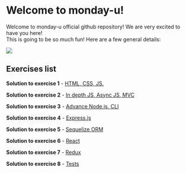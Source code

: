 # Welcome to monday-u!

Welcome to monday-u official github repository! We are very excited to have you here!  
This is going to be so much fun! Here are a few general details:

![](https://i.ytimg.com/vi/6_zFLsW7z2E/maxresdefault.jpg)

## Exercises list

**Solution to exercise 1** - [HTML, CSS, JS.](https://github.com/monday-u-com/monday-u-solutions/tree/master/src/ex1)

**Solution to exercise 2** - [In depth JS, Async JS, MVC](https://github.com/monday-u-com/monday-u-solutions/tree/master/src/ex2)

**Solution to exercise 3** - [Advance Node.js, CLI](https://github.com/monday-u-com/monday-u-solutions/tree/master/src/ex3)

**Solution to exercise 4** - [Express.js](https://github.com/monday-u-com/monday-u-solutions/tree/master/src/ex4)

**Solution to exercise 5** - [Sequelize ORM](https://github.com/monday-u-com/monday-u-solutions/tree/master/src/ex5)

**Solution to exercise 6** - [React](https://github.com/monday-u-com/monday-u-solutions/tree/master/src/ex6)

**Solution to exercise 7** - [Redux](https://github.com/monday-u-com/monday-u-solutions/tree/master/src/ex7)

**Solution to exercise 8** - [Tests](https://github.com/monday-u-com/monday-u-solutions/tree/master/src/ex8)